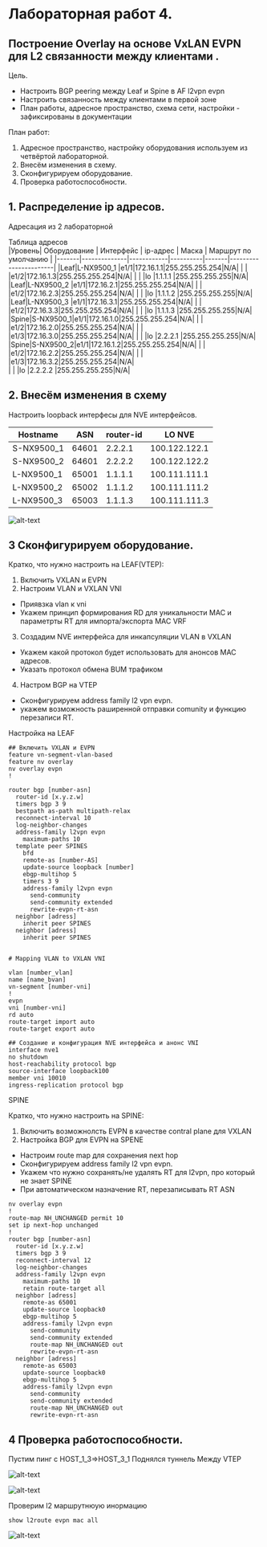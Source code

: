 # Лабораторная работ 4.
## Построение Overlay на основе VxLAN EVPN для L2 связанности между клиентами .

Цель.
- Настроить BGP peering между Leaf и Spine в AF l2vpn evpn
- Настроить связанность между клиентами в первой зоне
- План работы, адресное пространство, схема сети, настройки - зафиксированы в документации


План работ:
1) Адресное пространство, настройку оборудования используем из четвёртой лабораторной.
2) Внесём изменения в схему.
3) Сконфигурируем оборудование.
4) Проверка работоспособности.

 
## 1. Распределение ip адресов.

Адресация из 2 лабораторной

Таблица адресов  
|Уровень| Оборудование | Интерфейс  | ip-адрес | Маска |  Маршрут по умолчанию |
|-------|--------------|------------|----------|-------|-----------------------|
|Leaf|L-NX9500_1 |e1/1|172.16.1.1|255.255.255.254|N/A|
|    |           |e1/2|172.16.1.3|255.255.255.254|N/A|
|    |           |lo  |1.1.1.1   |255.255.255.255|N/A|
|Leaf|L-NX9500_2 |e1/1|172.16.2.1|255.255.255.254|N/A|
|    |           |e1/2|172.16.2.3|255.255.255.254|N/A|
|    |           |lo  |1.1.1.2   |255.255.255.255|N/A|
|Leaf|L-NX9500_3 |e1/1|172.16.3.1|255.255.255.254|N/A|
|    |           |e1/2|172.16.3.3|255.255.255.254|N/A|
|    |           |lo  |1.1.1.3   |255.255.255.255|N/A|
|Spine|S-NX9500_1|e1/1|172.16.1.0|255.255.255.254|N/A|
|     |          |e1/2|172.16.2.0|255.255.255.254|N/A|
|     |          |e1/3|172.16.3.0|255.255.255.254|N/A|
|     |          |lo  |2.2.2.1   |255.255.255.255|N/A|
|Spine|S-NX9500_2|e1/1|172.16.1.2|255.255.255.254|N/A|
|     |          |e1/2|172.16.2.2|255.255.255.254|N/A|
|     |          |e1/3|172.16.3.2|255.255.255.254|N/A|  
|     |          |lo  |2.2.2.2   |255.255.255.255|N/A|

## 2. Внесём изменения в схему

Настроить loopback интерфесы для NVE интерфейсов.


| Hostname | ASN   |router-id        |  LO NVE       |
|----------|-------|-----------------|---------------|
|S-NX9500_1|64601  |2.2.2.1          |100.122.122.1  |
|S-NX9500_2|64601  |2.2.2.2          |100.122.122.2  |
|L-NX9500_1|65001  |1.1.1.1          |100.111.111.1  |
|L-NX9500_2|65002  |1.1.1.2          |100.111.111.2  |
|L-NX9500_3|65003  |1.1.1.3          |100.111.111.3  |


![alt-text](img_3.png)


## 3 Сконфигурируем оборудование.

Кратко, что нужно настроить на LEAF(VTEP):

1) Включить VXLAN и EVPN
2) Настроим VLAN и VXLAN VNI  
+ Приявзка vlan к vni
+ Укажем принцип формирования RD для уникальности MAC и параметрты RT для импорта/экспорта MAC VRF
3) Создадим NVE интерфейса для инкапсуляции VLAN в VXLAN
+ Укажем какой протокол будет использовать для анонсов MAC адресов.
+ Указать протокол обмена BUM трафиком
4) Настром BGP на VTEP
+ Сконфигурируем address family l2 vpn evpn.
+ укажем возможность раширенной отправки comunity и функцию перезаписи RT. 


Настройка на LEAF

```
## Включить VXLAN и EVPN
feature vn-segment-vlan-based
feature nv overlay
nv overlay evpn
!

router bgp [number-asn]
  router-id [x.y.z.w]
  timers bgp 3 9
  bestpath as-path multipath-relax
  reconnect-interval 10
  log-neighbor-changes
  address-family l2vpn evpn
    maximum-paths 10
  template peer SPINES
    bfd
    remote-as [number-AS]
    update-source loopback [number]
    ebgp-multihop 5
    timers 3 9
    address-family l2vpn evpn
      send-community
      send-community extended
      rewrite-evpn-rt-asn
  neighbor [adress]
    inherit peer SPINES
  neighbor [adress]
    inherit peer SPINES


# Mapping VLAN to VXLAN VNI

vlan [number_vlan]
name [name_bvan]
vn-segment [number-vni]
!
evpn
vni [number-vni]
rd auto
route-target import auto
route-target export auto

## Создание и конфигурация NVE интерфейса и анонс VNI
interface nve1
no shutdown
host-reachability protocol bgp
source-interface loopback100
member vni 10010
ingress-replication protocol bgp
```

SPINE 

Кратко, что нужно настроить на SPINE:

1) Включить возможнолсть EVPN в качестве contral plane для VXLAN
2) Настройка BGP для EVPN на SPENE
+ Настроим route map для сохранения next hop
+ Сконфигурируем address family l2 vpn evpn.
+ Укажем что нужно сохранять/не удалять RT для l2vpn, про который не знает SPINE
+ При автоматическом назначение RT, перезаписывать RT ASN


```
nv overlay evpn
!
route-map NH_UNCHANGED permit 10
set ip next-hop unchanged
!
router bgp [number-asn]
  router-id [x.y.z.w]
  timers bgp 3 9
  reconnect-interval 12
  log-neighbor-changes
  address-family l2vpn evpn
    maximum-paths 10
    retain route-target all
  neighbor [adress]
    remote-as 65001
    update-source loopback0
    ebgp-multihop 5
    address-family l2vpn evpn
      send-community
      send-community extended
      route-map NH_UNCHANGED out
      rewrite-evpn-rt-asn
  neighbor [adress]
    remote-as 65003
    update-source loopback0
    ebgp-multihop 5
    address-family l2vpn evpn
      send-community
      send-community extended
      route-map NH_UNCHANGED out
      rewrite-evpn-rt-asn

```

## 4 Проверка работоспособности.

Пустим пинг с HOST_1_3=>HOST_3_1
Поднялся туннель Между VTEP

![alt-text](img_2.png)

![alt-text](img_4.png)

Проверим l2 маршрутнюую инормацию

```
show l2route evpn mac all
```


![alt-text](img_1.png)


